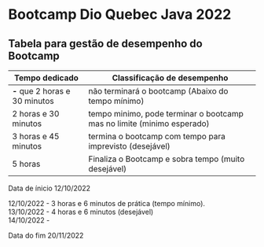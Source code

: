 # Bootcamp Dio Quebec Java 2022

## Tabela para gestão de desempenho do Bootcamp 

Tempo dedicado             | Classificação de desempenho
---------------------------| ------------------------------------------------
**-** que 2 horas e 30 minutos | não terminará o bootcamp (Abaixo do tempo mínimo)  
2 horas e 30 minutos | tempo minimo, pode terminar o bootcamp mas no limite (minimo esperado)
3 horas e 45 minutos | termina o bootcamp com tempo para imprevisto (desejável) 
5 horas | Finaliza o Bootcamp e sobra tempo (muito desejável)

Data de ínicio 12/10/2022

12/10/2022 - 3 horas e 6 minutos de prática (tempo mínimo).  
13/10/2022 - 4 horas e 6 minutos (desejável)  
14/10/2022 - 

Data do fim 20/11/2022
